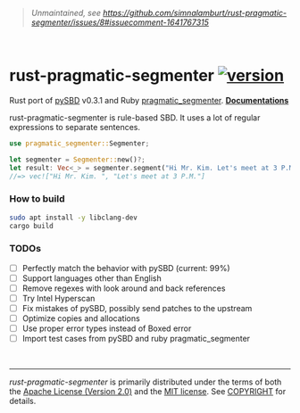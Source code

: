 > *Unmaintained, see https://github.com/simnalamburt/rust-pragmatic-segmenter/issues/8#issuecomment-1641767315*

&nbsp;

rust-pragmatic-segmenter [![version]][crates.io]
========
Rust port of [pySBD] v0.3.1 and Ruby [pragmatic_segmenter]. **[Documentations]**

rust-pragmatic-segmenter is rule-based SBD. It uses a lot of regular
expressions to separate sentences.

```rust
use pragmatic_segmenter::Segmenter;

let segmenter = Segmenter::new()?;
let result: Vec<_> = segmenter.segment("Hi Mr. Kim. Let's meet at 3 P.M.").collect();
//=> vec!["Hi Mr. Kim. ", "Let's meet at 3 P.M."]
```

### How to build
```bash
sudo apt install -y libclang-dev
cargo build
```

### TODOs
- [ ] Perfectly match the behavior with pySBD (current: 99%)
- [ ] Support languages other than English
- [ ] Remove regexes with look around and back references
- [ ] Try Intel Hyperscan
- [ ] Fix mistakes of pySBD, possibly send patches to the upstream
- [ ] Optimize copies and allocations
- [ ] Use proper error types instead of Boxed error
- [ ] Import test cases from pySBD and ruby pragmatic_segmenter

&nbsp;

--------
*rust-pragmatic-segmenter* is primarily distributed under the terms of both the
[Apache License (Version 2.0)] and the [MIT license]. See [COPYRIGHT] for
details.

[version]: https://badgen.net/crates/v/pragmatic-segmenter
[crates.io]: https://crates.io/crates/pragmatic-segmenter

[pySBD]: https://github.com/nipunsadvilkar/pySBD
[pragmatic_segmenter]: https://github.com/diasks2/pragmatic_segmenter
[Documentations]: https://docs.rs/pragmatic-segmenter

[MIT license]: LICENSE-MIT
[Apache License (Version 2.0)]: LICENSE-APACHE
[COPYRIGHT]: COPYRIGHT
